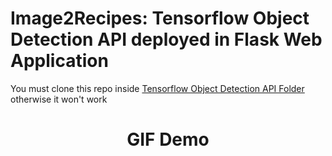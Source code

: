 # Image2Recipes: Tensorflow Object Detection API deployed in Flask Web Application

You must clone this repo inside <a href="https://github.com/tensorflow/models/tree/master/research/object_detection">Tensorflow Object Detection API Folder</a> otherwise it won't work

# <center>GIF Demo</center>

<img src="http://static.adweek.com/adweek.com-prod/wp-content/uploads/2017/03/dominos-surfing-PAGE-2017.gif" alt="">
